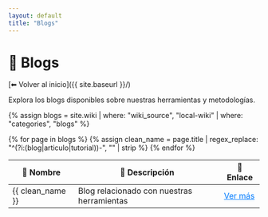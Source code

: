 ```yaml
---
layout: default
title: "Blogs"
---
```


# 📖 Blogs

[⬅ Volver al inicio]({{ site.baseurl }}/)

Explora los blogs disponibles sobre nuestras herramientas y metodologías.

{% assign blogs = site.wiki | where: "wiki_source", "local-wiki" | where: "categories", "blogs" %}

<table>
  <thead>
    <tr>
      <th>📄 Nombre</th>
      <th>📌 Descripción</th>
      <th>🔗 Enlace</th>
    </tr>
  </thead>
  <tbody>
    {% for page in blogs %}
      {% assign clean_name = page.title | regex_replace: "^(?i:(blog|articulo|tutorial))-", "" | strip %}
      <tr>
        <td>{{ clean_name }}</td>
        <td>Blog relacionado con nuestras herramientas</td>
        <td><a class="btn btn-primary text-dark" href="{{ page.url | relative_url }}" style="color: #007bff; text-decoration: underline;">Ver más</a></td>
      </tr>
    {% endfor %}
  </tbody>
</table>
